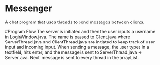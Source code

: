 # Messenger
A chat program that uses threads to send messages between clients. 

#Program Flow
The server is initiated and then the user inputs a username in LoginWindow.java. The name is passed to Client.java where ServerThread.java and ClientThread.java are initiated to keep track of user input and incoming input. When sending a message, the user types in a textfield, hits enter, and the message is sent to ServerThread.java -> Server.java. Next, message is sent to every thread in the arrayList.
